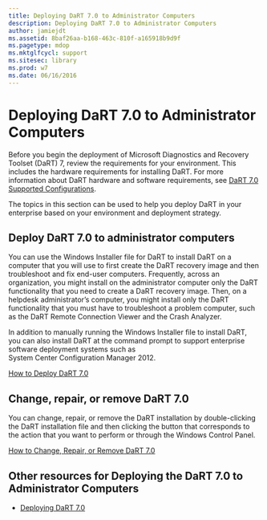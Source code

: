 ```yaml
---
title: Deploying DaRT 7.0 to Administrator Computers
description: Deploying DaRT 7.0 to Administrator Computers
author: jamiejdt
ms.assetid: 8baf26aa-b168-463c-810f-a165918b9d9f
ms.pagetype: mdop
ms.mktglfcycl: support
ms.sitesec: library
ms.prod: w7
ms.date: 06/16/2016
---
```



# Deploying DaRT 7.0 to Administrator Computers


Before you begin the deployment of Microsoft Diagnostics and Recovery Toolset (DaRT) 7, review the requirements for your environment. This includes the hardware requirements for installing DaRT. For more information about DaRT hardware and software requirements, see [DaRT 7.0 Supported Configurations](dart-70-supported-configurations-dart-7.md).

The topics in this section can be used to help you deploy DaRT in your enterprise based on your environment and deployment strategy.

## Deploy DaRT 7.0 to administrator computers


You can use the Windows Installer file for DaRT to install DaRT on a computer that you will use to first create the DaRT recovery image and then troubleshoot and fix end-user computers. Frequently, across an organization, you might install on the administrator computer only the DaRT functionality that you need to create a DaRT recovery image. Then, on a helpdesk administrator’s computer, you might install only the DaRT functionality that you must have to troubleshoot a problem computer, such as the DaRT Remote Connection Viewer and the Crash Analyzer.

In addition to manually running the Windows Installer file to install DaRT, you can also install DaRT at the command prompt to support enterprise software deployment systems such as System Center Configuration Manager 2012.

[How to Deploy DaRT 7.0](how-to-deploy-dart-70.md)

## Change, repair, or remove DaRT 7.0


You can change, repair, or remove the DaRT installation by double-clicking the DaRT installation file and then clicking the button that corresponds to the action that you want to perform or through the Windows Control Panel.

[How to Change, Repair, or Remove DaRT 7.0](how-to-change-repair-or-remove-dart-70.md)

## Other resources for Deploying the DaRT 7.0 to Administrator Computers


-   [Deploying DaRT 7.0](deploying-dart-70-new-ia.md)

 

 






